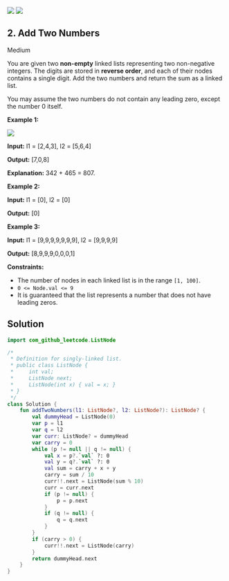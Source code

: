[![](https://img.shields.io/github/stars/javadev/LeetCode-in-Kotlin?label=Stars&style=flat-square)](https://github.com/javadev/LeetCode-in-Kotlin)
[![](https://img.shields.io/github/forks/javadev/LeetCode-in-Kotlin?label=Fork%20me%20on%20GitHub%20&style=flat-square)](https://github.com/javadev/LeetCode-in-Kotlin/fork)

## 2\. Add Two Numbers

Medium

You are given two **non-empty** linked lists representing two non-negative integers. The digits are stored in **reverse order**, and each of their nodes contains a single digit. Add the two numbers and return the sum as a linked list.

You may assume the two numbers do not contain any leading zero, except the number 0 itself.

**Example 1:**

![](https://assets.leetcode.com/uploads/2020/10/02/addtwonumber1.jpg)

**Input:** l1 = [2,4,3], l2 = [5,6,4]

**Output:** [7,0,8]

**Explanation:** 342 + 465 = 807. 

**Example 2:**

**Input:** l1 = [0], l2 = [0]

**Output:** [0] 

**Example 3:**

**Input:** l1 = [9,9,9,9,9,9,9], l2 = [9,9,9,9]

**Output:** [8,9,9,9,0,0,0,1] 

**Constraints:**

*   The number of nodes in each linked list is in the range `[1, 100]`.
*   `0 <= Node.val <= 9`
*   It is guaranteed that the list represents a number that does not have leading zeros.

## Solution

```kotlin
import com_github_leetcode.ListNode

/*
 * Definition for singly-linked list.
 * public class ListNode {
 *     int val;
 *     ListNode next;
 *     ListNode(int x) { val = x; }
 * }
 */
class Solution {
    fun addTwoNumbers(l1: ListNode?, l2: ListNode?): ListNode? {
        val dummyHead = ListNode(0)
        var p = l1
        var q = l2
        var curr: ListNode? = dummyHead
        var carry = 0
        while (p != null || q != null) {
            val x = p?.`val` ?: 0
            val y = q?.`val` ?: 0
            val sum = carry + x + y
            carry = sum / 10
            curr!!.next = ListNode(sum % 10)
            curr = curr.next
            if (p != null) {
                p = p.next
            }
            if (q != null) {
                q = q.next
            }
        }
        if (carry > 0) {
            curr!!.next = ListNode(carry)
        }
        return dummyHead.next
    }
}
```